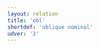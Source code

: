 ```yaml
---
layout: relation
title: 'obl'
shortdef: 'oblique nominal'
udver: '2'
---
```

<!-- Interlanguage links updated Út zář 29 18:41:32 CEST 2020 -->
